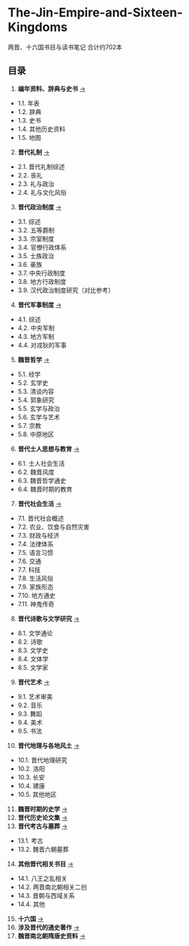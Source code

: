 # The-Jin-Empire-and-Sixteen-Kingdoms
两晋、十六国书目与读书笔记
合计约702本

## 目录


1. **编年资料、辞典与史书** [→](./Vola/01.编年资料、辞典与史书.md)
  - 1.1. 年表
  - 1.2. 辞典
  - 1.3. 史书
  - 1.4. 其他历史资料
  - 1.5. 地图
2. **晋代礼制** [→](./Vola/02.晋代礼制.md)
  - 2.1. 晋代礼制综述
  - 2.2. 丧礼
  - 2.3. 礼与政治
  - 2.4. 礼与文化风俗
3. **晋代政治制度** [→](./Vola/03.晋代政治制度.md)
  - 3.1. 综述
  - 3.2. 五等爵制
  - 3.3. 宗室制度
  - 3.4. 官僚行政体系
  - 3.5. 士族政治
  - 3.6. 豪族
  - 3.7. 中央行政制度
  - 3.8. 地方行政制度
  - 3.9. 汉代政治制度研究（对比参考）
4. **晋代军事制度** [→](./Vola/04.晋代军事制度.md)
  - 4.1. 综述
  - 4.2. 中央军制
  - 4.3. 地方军制
  - 4.4. 对戎狄的军事
5. **魏晋哲学** [→](./Vola/05.魏晋哲学.md)
  - 5.1. 经学
  - 5.2. 玄学史
  - 5.3. 清谈内容
  - 5.4. 郭象研究
  - 5.5. 玄学与政治
  - 5.6. 玄学与艺术
  - 5.7. 宗教
  - 5.8. 中原地区
6. **晋代士人思想与教育** [→](./Vola/06.晋代士人思想与教育.md)
  - 6.1. 士人社会生活
  - 6.2. 魏晋风度
  - 6.3. 魏晋哲学通史
  - 6.4. 魏晋时期的教育
7. **晋代社会生活** [→](./Vola/07.晋代社会生活.md)
  - 7.1. 晋代社会概述
  - 7.2. 农业、饮食与自然灾害
  - 7.3. 财政与经济
  - 7.4. 法律体系
  - 7.5. 语言习惯
  - 7.6. 交通
  - 7.7. 科技
  - 7.8. 生活风俗
  - 7.9. 家族形态
  - 7.10. 地方通史
  - 7.11. 神鬼传奇
8. **晋代诗歌与文学研究** [→](./Vola/08.晋代诗歌与文学研究.md)
  - 8.1. 文学通论
  - 8.2. 诗歌
  - 8.3. 文学史
  - 8.4. 文体学
  - 8.5. 文学家
9. **晋代艺术** [→](./Vola/09.晋代艺术.md)
  - 9.1. 艺术审美
  - 9.2. 音乐
  - 9.3. 舞蹈
  - 9.4. 美术
  - 9.5. 书法
10. **晋代地理与各地风土** [→](./Vola/10.晋代地理与各地风土.md)
  - 10.1. 晋代地理研究
  - 10.2. 洛阳
  - 10.3. 长安
  - 10.4. 建康
  - 10.5. 其他地区
11. **魏晋时期的史学** [→](./Vola/11.魏晋时期的史学.md)
12. **晋代历史论文集** [→](./Vola/12.晋代历史论文集.md)
13. **晋代考古与墓葬** [→](./Vola/13.晋代考古与墓葬.md)
  - 13.1. 考古
  - 13.2. 魏晋六朝墓葬
14. **其他晋代相关书目** [→](./Vola/14.其他晋代相关书目.md)
  - 14.1. 八王之乱相关
  - 14.2. 两晋南北朝相关二创
  - 14.3. 晋朝与西域关系
  - 14.4. 其他
15. **十六国** [→](./Vola/15.十六国.md)
16. **涉及晋代的通史著作** [→](./Vola/16.涉及晋代的通史著作.md)
17. **魏晋南北朝隋唐史资料** [→](./Vola/17.魏晋南北朝隋唐史资料.md)
